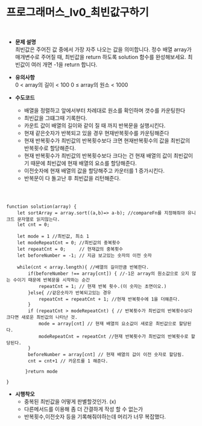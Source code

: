# 프로그래머스_lv0_최빈값구하기
<br/>

- **문제 설명**<br/>
최빈값은 주어진 값 중에서 가장 자주 나오는 값을 의미합니다. 정수 배열 array가 매개변수로 주어질 때, 최빈값을 return 하도록 solution 함수를 완성해보세요.
최빈값이 여러 개면 -1을 return 합니다.

- **유의사항**<br/>
0 < array의 길이 < 100
0 ≤ array의 원소 < 1000

- **수도코드**<br/>

    - 배열을 정렬하고 앞에서부터 차례대로 원소를 확인하며 갯수를 카운팅한다
    - 최빈값을 그떄그때 기록한다.
    - 카운트 값이 배열의 길이와 같이 질 때 까지 반복문을 실행시킨다.
    - 현재 같은숫자가 반복되고 있을 경우 현재반복횟수를 카운팅해준다
    - 현재 반복횟수가 최빈값의 반복횟수보다 크면 현재반복횟수의 값을 최빈값의 반복횟수로 할당해준다.
    - 현재 반복횟수가 최빈값의 반복횟수보다 크다는 건 현재 배열의 값이 최빈값이기 때문에 최빈값에 현재 배열의 요소를 할당해준다.
    - 이전숫자에 현재 배열의 값을 할당해주고 카운터를 1 증가시킨다.
    - 반복문이 다 돌고난 후 최빈값을 리턴해준다.


<br/>

```

function solution(array) {
    let sortArray = array.sort((a,b)=> a-b); //compareFn를 지정해줘야 유니크드 문자열로 읽지않는다.
    let cnt = 0;
    
    let mode = 1 //최빈값, 최소 1
    let modeRepeatCnt = 0; //최빈값의 중복횟수
    let repeatCnt = 0;     // 현재값의 중복횟수
    let beforeNumber = -1; // 지금 보고있는 숫자의 이전 숫자
    
    while(cnt < array.length){ //배열의 길이만큼 반복한다.
        if(beforeNumber !== array[cnt]) { //-1은 array의 원소값으로 오지 않는 수이기 때문에 반복문을 시작하는 순간
            repeatCnt = 1; // 현재 반복 횟수.(이 숫자는 초면이오.)
        }else{ //같은숫자가 반복되고있는 경우
            repeatCnt = repeatCnt + 1; //현재 반복횟수에 1을 더해준다.
        }
        if (repeatCnt > modeRepeatCnt) { // 반복횟수가 최빈값의 반복횟수보다 크다면 새로운 최빈값의 나타난 것.
            mode = array[cnt] // 현재 배열의 요소값이 새로운 최빈값으로 할당된다.
            modeRepeatCnt = repeatCnt //현재 반복횟수가 최빈값의 반복횟수로 할당된다.
        }
        beforeNumber = array[cnt] // 현재 배열의 값이 이전 숫자로 할당됨.
        cnt = cnt+1 // 카운트를 1 해준다.
        
       }return mode

}

```

- **시행착오**<br/>
    - 중복된 최빈값을 어떻게 판별할것인가. (x) 
    - 다른메서드를 이용해 좀 더 간결하게 작성 할 수 없는가
    - 반복횟수,이전숫자 등을 기록해줘야하는데 머리가 너무 복잡했다.
